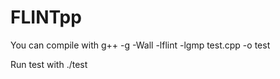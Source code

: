 # FLINTpp

You can compile with
  g++ -g -Wall -lflint -lgmp test.cpp -o test

Run test with 
  ./test
